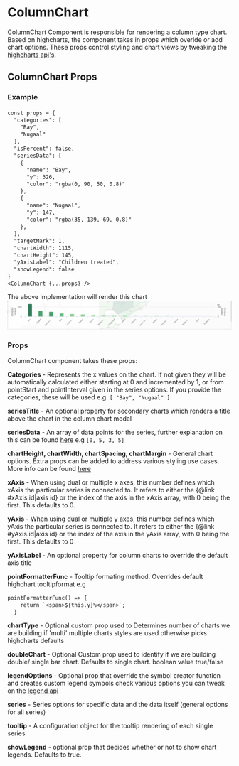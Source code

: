 
# ColumnChart
ColumnChart Component is responsible for rendering a column type chart. Based on highcharts, the component takes in props which overide or add chart options. These props control styling and chart views by tweaking the [highcharts api's](https://api.highcharts.com/highcharts/). 
## ColumnChart Props
### Example
```
const props = {
  "categories": [
    "Bay",
    "Nugaal"
  ],
  "isPercent": false,
  "seriesData": [
    {
      "name": "Bay",
      "y": 326,
      "color": "rgba(0, 90, 50, 0.8)"
    },
    {
      "name": "Nugaal",
      "y": 147,
      "color": "rgba(35, 139, 69, 0.8)"
    },
  ],
  "targetMark": 1,
  "chartWidth": 1115,
  "chartHeight": 145,
  "yAxisLabel": "Children treated",
  "showLegend": false
}
<ColumnChart {...props} />
```
The above implementation will render this chart
![ColumnChart Image](https://raw.githubusercontent.com/onaio/gisida-react/staging/public/assets/Screenshot%20from%202020-06-30%2014-22-40.png)

### Props
ColumnChart component takes these props:

**Categories** - Represents the x values on the chart. If not given they will be automatically calculated either starting at 0 and incremented by 1, or from pointStart and pointInterval given in the series options. If you provide the categories, these will be used e.g. ```[
    "Bay",
    "Nugaal"
  ]```

**seriesTitle** - An optional property for secondary charts which renders a title above the chart in the column chart modal

**seriesData** - An array of data points for the series, further explanation on this can be found [here](https://api.highcharts.com/highcharts/series.column.data) e.g ``` [0, 5, 3, 5] ```

**chartHeight, chartWidth, chartSpacing, chartMargin** - General chart options. Extra props can be added to address various styling use cases. More info can be found [here](https://api.highcharts.com/highcharts/chart)

**xAxis** - When using dual or multiple x axes, this number defines which xAxis the particular series is connected to. It refers to either the {@link #xAxis.id|axis id} or the index of the axis in the xAxis array, with 0 being the first. This defaults to 0.

**yAxis** - When using dual or multiple y axes, this number defines which yAxis the particular series is connected to. It refers to either the {@link #yAxis.id|axis id} or the index of the axis in the yAxis array, with 0 being the first. This defaults to 0

**yAxisLabel** - An optional property for column charts to override the default axis title
      
**pointFormatterFunc** - Tooltip formating method. Overrides default highchart tooltipformat e.g 
``` 
pointFormatterFunc() => {
    return `<span>${this.y}%</span>`;
  } 
```

**chartType** - Optional custom prop used to Determines number of charts we are building if 'multi' multiple charts styles are used otherwise picks highcharts defaults 
      
**doubleChart** - Optional Custom prop used to identify if we are building double/ single bar chart. Defaults to single chart. boolean value true/false
      
**legendOptions** - Optional prop that override the symbol creator function and creates custom legend symbols check various options you can tweak on the [legend api](https://api.highcharts.com/highcharts/legend)

**series** - Series options for specific data and the data itself (general options for all series)

**tooltip** - A configuration object for the tooltip rendering of each single series

**showLegend** - optional prop that decides whether or not to show chart legends. Defaults to true.
